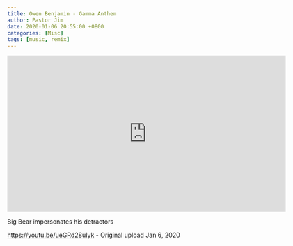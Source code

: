 ```yaml
---
title: Owen Benjamin - Gamma Anthem
author: Pastor Jim
date: 2020-01-06 20:55:00 +0800
categories: [Misc]
tags: [music, remix]
---
```


<iframe width="640" height="360" scrolling="no" frameborder="0" style="border: none;" src="https://www.bitchute.com/embed/thMaBo2SgzY6/"></iframe>



Big Bear impersonates his detractors



https://youtu.be/ueGRd28uIyk - Original upload Jan 6, 2020
